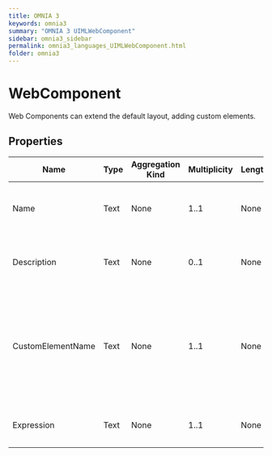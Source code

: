 ```yaml
---
title: OMNIA 3
keywords: omnia3
summary: "OMNIA 3 UIMLWebComponent"
sidebar: omnia3_sidebar
permalink: omnia3_languages_UIMLWebComponent.html
folder: omnia3
---
```


# WebComponent
Web Components can extend the default layout, adding custom elements.
## Properties

| Name | Type | Aggregation Kind | Multiplicity | Length | Description |
| --------- | --------- | --------- | --------- | --------- | --------- |
| Name | Text | None | 1..1 | None | The name of the entity (unique identifier). |
| Description | Text | None | 0..1 | None | The textual explanation of the entities’ purpose. |
| CustomElementName | Text | None | 1..1 | None | Custom element name, or the name of the element that will be created to be attached to the page’s DOM. |
| Expression | Text | None | 1..1 | None | Web Component Javascript code. |


